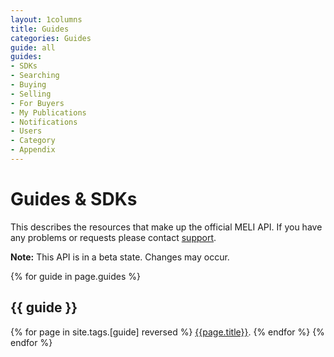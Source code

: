 ```yaml
---
layout: 1columns
title: Guides
categories: Guides
guide: all
guides: 
- SDKs
- Searching
- Buying
- Selling
- For Buyers
- My Publications
- Notifications
- Users
- Category
- Appendix
---
```


# Guides & SDKs

This describes the resources that make up the official MELI API. If
you have any problems or requests please contact
[support](mailto:developers@mercadolibre.com?subject=Meli-API).

**Note:** This API is in a beta state. Changes may occur.


{% for guide in page.guides %}
## {{ guide }}
{% for page in site.tags.[guide] reversed %}
[{{page.title}}]({{page.url}}).
{% endfor %}
{% endfor %}


